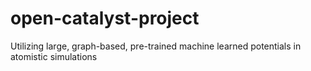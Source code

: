 # open-catalyst-project
Utilizing large, graph-based, pre-trained machine learned potentials in atomistic simulations
